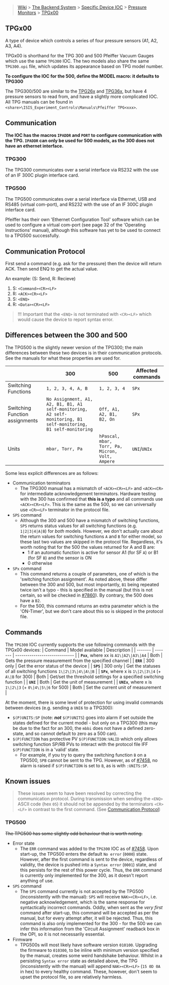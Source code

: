 > [Wiki](Home) > [The Backend System](The-Backend-System) > [Specific Device IOC](Specific-Device-IOC) > [Pressure Monitors](Pressure-Monitors) > [TPGx00](TPGx00)

## TPGx00
A type of device which controls a series of four pressure sensors (A1, A2, A3, A4). 

TPGx00 is shorthand for the TPG 300 and 500 Pfeiffer Vacuum Gauges which use the same `TPG300` IOC. The two models also share the same `TPG300.opi` file, which updates its appearance based on TPG model number.

**To configure the IOC for the 500, define the MODEL macro: it defaults to TPG300**

The TPG300/500 are similar to the [TPG26x](https://github.com/ISISComputingGroup/ibex_developers_manual/wiki/TPG26x) and [TPG36x](https://github.com/ISISComputingGroup/ibex_developers_manual/wiki/TPG36x), but have 4 pressure sensors to read from, and have a slightly more complicated IOC. All TPG manuals can be found in `<share>\ISIS_Experiment_Controls\Manuals\Pfeiffer TPG<xxx>`.


## Communication


**The IOC has the macros `IPADDR` and `PORT` to configure communication with the TPG. `IPADDR` can only be used for 500 models, as the 300 does not have an ethernet interface.**

### TPG300
The TPG300 communicates over a serial interface via RS232 with the use of an IF 300C plugin interface card.

### TPG500
The TPG500 communicates over a serial interface via Ethernet, USB and RS485 (virtual com-port), and RS232 with the use of an IF 300C plugin interface card.

Pfeiffer has their own 'Ethernet Configuration Tool' software which can be used to configure a virtual com-port (see page 32 of the 'Operating Instructions' manual), although this software has yet to be used to connect to a TPG500 successfully.


## Communication Protocol

First send a command (e.g. ask for the pressure) then the device will return ACK.
Then send ENQ to get the actual value.

An example: (S: Send, R: Recieve)
1. S: `<Command><CR><LF>`
2. R: `<ACK><CR><LF>`
3. S: `<ENQ>`                  
4. R: `<Data><CR><LF>`

> !!! Important that the `<ENQ>` is not terminated with `<CR><LF>` which would cause the device to report syntax error.

## Differences between the 300 and 500
The TPG500 is the slightly newer version of the TPG300; the main differences between these two devices is in their communication protocols. See the manuals for what these properties are used for. 

|  | 300                   | 500                                                  | Affected commands |
| ---- | --------------------- | ---------------------------------------------------- | ---- |
| Switching Functions | `1, 2, 3, 4, A, B` | `1, 2, 3, 4` | `SPx` |
| Switching Function assignments | `No Assignment, A1, A2, B1, B1, A1 self-monitoring, A2 self-monitoring, B1 self-monitoring, B1 self-monitoring` | `Off, A1, A2, B1, B2, On` | `SPx` |
| Units    | `mbar, Torr, Pa` | `hPascal, mbar, Torr, Pa, Micron, Volt, Ampere` | `UNI`/`UNIx` |

Some less explicit differences are as follows:
* Communication terminators
   * The TPG300 manual has a mismatch of `<ACK><CR><LF>` and `<ACK><CR>` for intermediate acknowledgement terminators. Hardware testing with the 300 has confirmed that **this is a typo** and all commands use `<ACK><CR><LF>`. This is the same as the 500, so we can universally use `<CR><LF>` terminator in the protocol file.
* `SPS` command
   * Although the 300 and 500 have a mismatch of switching functions, `SPS` returns status values for all switching functions (e.g. `1|2|3|4|A|B`) for _both_ models. However, we don't actually care about the return values for switching functions `A` and `B` for either model, so these last two values are skipped in the protocol file. Regardless, it's worth noting that for the 500 the values returned for A and B are:  
      * 1 if an automatic function is active for sensor A1 (for SF `A`) or B1 (for SF `B`) and the sensor is ON 
      * 0 otherwise
* `SPx` command
   * This command returns a couple of parameters, one of which is the 'switching function assignment'. As noted above, these differ between the 300 and 500, but most importantly, `B1` being repeated twice isn't a typo - this is specified in the manual (but this is not certain, so will be checked in [#7860](https://github.com/ISISComputingGroup/IBEX/issues/7860)). By contrary, the 500 does have a `B2`.
   * For the 500, this command returns an extra parameter which is the 'ON-Timer', but we don't care about this so is skipped in the protocol file.

## Commands
The `TPG300` IOC currently supports the use following commands with the TPGx00 devices:
| Command | Model available |  Description                   |
| ------- | ------- | ----------------------------- |
| **`Pxx`**, where xx is `A1\|A2\|A3\|A4` | Both | Gets the pressure measurement from the specified channel |
| **`ERR`** | 300 only | Get the error status of the device |
| **`SPS`** | 300 only | Get the statuses of all switching functions `1\|2\|3\|4\|A\|B` |
| **`SPx`**, where x is `1\|2\|3\|4` (+ `A\|B` for 300) | Both | Get/set the threshold settings for a specified switching function |
| **`UNI`** | Both | Get the unit of measurement |
| **`UNIx`**, where x is `1\|2\|3` (+ `0\|4\|5\|6` for 500) | Both | Set the current unit of measurement |

At the moment, there is some level of protection for using invalid commands between devices (e.g. sending a `UNI6` to a TPG300):
* `$(P)UNITS:SP` (note: **_not_** `$(P)UNITS`) goes into alarm if set outside the states defined for the current model - but only on a TPG300 (this may be due to the fact for an 300, the `mbbi` does not have a defined zero-state, and so cannot default to zero as a 500 can).
* `$(P)FUNCTION` has protective PV `$(P)FUNCTION:VALID` which only allows switching function SP/RB PVs to interact with the protocol file IFF `$(P)FUNCTION` is in a 'valid' state. 
   * For example, if you try to query the switching function `B` on a TPG500, `SPB` cannot be sent to the TPG. However, as of [#7458](https://github.com/ISISComputingGroup/IBEX/issues/7458), no alarm is raised if `$(P)FUNCTION` is set to `B`, as is with `:UNITS:SP`.

## Known issues

> These issues seem to have been resolved by correcting the communication protocol.
> During transmission when sending the `<ENQ>` ASCII code (hex `05`) it should not be appended by
> the terminators `<CR><LF>` in contrast to the first command. (See [Communication Protocol](#Communication-Protocol))

### TPG500

~~The TPG500 has some slightly odd behaviour that is worth noting.~~

* Error state
   * The `ERR` command was added to the `TPG300` IOC as of [#7458](https://github.com/ISISComputingGroup/IBEX/issues/7458). Upon start-up, the TPG500 enters the default `No error` (`0000`) state. However, after the first command is sent to the device, regardless of validity, the device is pushed into a `Syntax error` (`0001`) state, and this persists for the rest of this power cycle. Thus, the `ERR` command is currently only implemented for the 300, as it doesn't report anything of use. 
* `SPS` command
   * The `SPS` command currently is not accepted by the TPG500 (inconsistently with the manual): `SPS` will receive `NAK><CR><LF>`, i.e. negative acknowledgement, which is the same response for syntactically incorrect commands. Oddly, when sent as the _very first_ command after start-up, this command will be accepted as per the manual, but for every attempt after, it will be rejected. Thus, this command is also only implemented for the 300 - for the 500 we can infer this information from the 'Circuit Assignment' readback box in the OPI, so it is not necessarily essential. 
* Firmware
   * TPG500s will most likely have software version `010100`. Upgrading the firmware to `010300`, to be inline with minimum version specified by the manual, creates some weird handshake behaviour. Whilst in a persisting `Syntax error` state as detailed above, the TPG (inconsistently with the manual) will append `NAK><CR><LF>` (`15 0D 0A` in hex) to every healthy command. These, however, don't seem to upset the protocol file, so are relatively harmless.